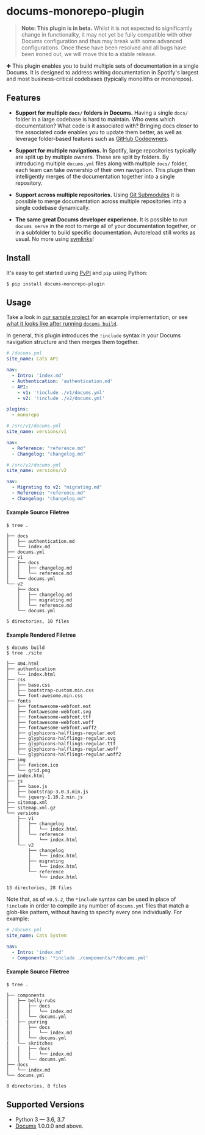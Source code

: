 # docums-monorepo-plugin

> **Note: This plugin is in beta.** Whilst it is not expected to significantly change in functionality, it may not yet be fully compatible with other Docums configuration and thus may break with some advanced configurations. Once these have been resolved and all bugs have been ironed out, we will move this to a stable release.

✚ This plugin enables you to build multiple sets of documentation in a single Docums. It is designed to address writing documentation in Spotify's largest and most business-critical codebases (typically monoliths or monorepos).

## Features

- **Support for multiple `docs/` folders in Docums.** Having a single `docs/` folder in a large codebase is hard to maintain. Who owns which documentation? What code is it associated with? Bringing docs closer to the associated code enables you to update them better, as well as leverage folder-based features such as [GitHub Codeowners].

- **Support for multiple navigations.** In Spotify, large repositories typically are split up by multiple owners. These are split by folders. By introducing multiple `docums.yml` files along with multiple `docs/` folder, each team can take ownership of their own navigation. This plugin then intelligently merges of the documentation together into a single repository.

- **Support across multiple repositories.** Using [Git Submodules](https://git-scm.com/book/en/v2/Git-Tools-Submodules) it is possible to merge documentation across multiple repositories into a single codebase dynamically.

- **The same great Docums developer experience.** It is possible to run `docums serve` in the root to merge all of your documentation together, or in a subfolder to build specific documentation. Autoreload still works as usual. No more using [symlinks](https://devdojo.com/tutorials/what-is-a-symlink)!

## Install

It's easy to get started using [PyPI] and `pip` using Python:

```terminal
$ pip install docums-monorepo-plugin
```

## Usage

Take a look in [our sample project](./sample-docs) for an example implementation, or see [what it looks like after running `docums build`](https://khanhduy1407.github.io/docums-monorepo-plugin/monorepo-example/).

In general, this plugin introduces the `!include` syntax in your Docums navigation structure and then merges them together.

```yaml
# /docums.yml
site_name: Cats API

nav:
  - Intro: 'index.md'
  - Authentication: 'authentication.md'
  - API:
    - v1: '!include ./v1/docums.yml'
    - v2: '!include ./v2/docums.yml'

plugins:
  - monorepo

# /src/v1/docums.yml
site_name: versions/v1

nav:
  - Reference: "reference.md"
  - Changelog: "changelog.md"

# /src/v2/docums.yml
site_name: versions/v2

nav:
  - Migrating to v2: "migrating.md"
  - Reference: "reference.md"
  - Changelog: "changelog.md"

```

#### Example Source Filetree

```terminal
$ tree .

├── docs
│   ├── authentication.md
│   └── index.md
├── docums.yml
├── v1
│   ├── docs
│   │   ├── changelog.md
│   │   └── reference.md
│   └── docums.yml
└── v2
    ├── docs
    │   ├── changelog.md
    │   ├── migrating.md
    │   └── reference.md
    └── docums.yml

5 directories, 10 files
```

#### Example Rendered Filetree

```
$ docums build
$ tree ./site

├── 404.html
├── authentication
│   └── index.html
├── css
│   ├── base.css
│   ├── bootstrap-custom.min.css
│   └── font-awesome.min.css
├── fonts
│   ├── fontawesome-webfont.eot
│   ├── fontawesome-webfont.svg
│   ├── fontawesome-webfont.ttf
│   ├── fontawesome-webfont.woff
│   ├── fontawesome-webfont.woff2
│   ├── glyphicons-halflings-regular.eot
│   ├── glyphicons-halflings-regular.svg
│   ├── glyphicons-halflings-regular.ttf
│   ├── glyphicons-halflings-regular.woff
│   └── glyphicons-halflings-regular.woff2
├── img
│   ├── favicon.ico
│   └── grid.png
├── index.html
├── js
│   ├── base.js
│   ├── bootstrap-3.0.3.min.js
│   └── jquery-1.10.2.min.js
├── sitemap.xml
├── sitemap.xml.gz
└── versions
    ├── v1
    │   ├── changelog
    │   │   └── index.html
    │   └── reference
    │       └── index.html
    └── v2
        ├── changelog
        │   └── index.html
        ├── migrating
        │   └── index.html
        └── reference
            └── index.html

13 directories, 28 files
```

Note that, as of `v0.5.2`, the `*include` syntax can be used in place of `!include` in order to compile any number of `docums.yml` files that match a glob-like pattern, without having to specify every one individually. For example:


```yaml
# /docums.yml
site_name: Cats System

nav:
  - Intro: 'index.md'
  - Components: '*include ./components/*/docums.yml'
```

#### Example Source Filetree

```terminal
$ tree .

├── components
│   ├── belly-rubs
│   │   ├── docs
│   │   |   └── index.md
│   │   └── docums.yml
|   ├── purring
│   │   ├── docs
│   │   |   └── index.md
│   │   └── docums.yml
|   └── skritches
│   │   ├── docs
│   │   |   └── index.md
│   │   └── docums.yml
├── docs
│   └── index.md
└── docums.yml

8 directories, 8 files
```

## Supported Versions

- Python 3 &mdash; 3.6, 3.7
- [Docums] 1.0.0.0 and above.

[khanhduy1407/docums]: https://github.com/khanhduy1407/docums
[docums-plugin-template]: https://github.com/khanhduy1407/docums-plugin-template
[pypi]: https://pypi.org
[docums]: https://khanhduy1407.github.io/docums
[github codeowners]: https://help.github.com/en/articles/about-code-owners
